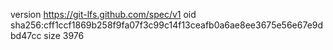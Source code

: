 version https://git-lfs.github.com/spec/v1
oid sha256:cff1ccf1869b258f9fa07f3c99c14f13ceafb0a6ae8ee3675e56e67e9dbd47cc
size 3976
